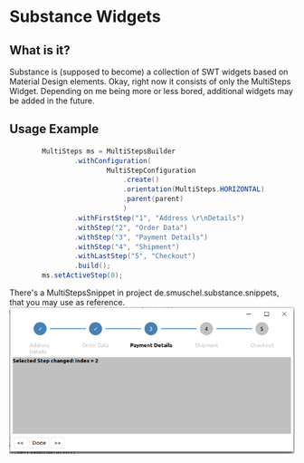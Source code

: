 # Substance Widgets

## What is it?
Substance is (supposed to become) a collection of SWT widgets based on Material Design elements. 
Okay, right now it consists of only the MultiSteps Widget. Depending on me being more or less bored, additional widgets 
may be added in the future.

## Usage Example
```java
		MultiSteps ms = MultiStepsBuilder
				.withConfiguration(
						MultiStepConfiguration
							.create()
							.orientation(MultiSteps.HORIZONTAL)
							.parent(parent)
							)
				.withFirstStep("1", "Address \r\nDetails")
				.withStep("2", "Order Data")
				.withStep("3", "Payment Details")
				.withStep("4", "Shipment")
				.withLastStep("5", "Checkout")
				.build();
		ms.setActiveStep(0);
```

There's a MultiStepsSnippet in project de.smuschel.substance.snippets, that you may use as reference.
![Sample Application](https://raw.githubusercontent.com/smuschel/substance/master/resources/MultiSteps.png)
